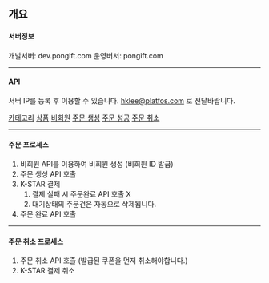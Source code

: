 ## 개요

#### 서버정보

개발서버: dev.pongift.com
운영버서: pongift.com

- - -

#### API

서버 IP를 등록 후 이용할 수 있습니다.
hklee@platfos.com 로 전달바랍니다.

[카테고리](http://)
[상품](http://)
[비회원](http://)
[주문 생성](http://)
[주문 성공](http://)
[주문 취소](http://)

- - -

#### 주문 프로세스

1. 비회원 API를 이용하여 비회원 생성 (비회원 ID 발급)
2. 주문 생성 API 호출
3. K-STAR 결제
	1. 결제 실패 시 주문완료 API 호출 X
	2. 대기상태의 주문건은 자동으로 삭제됩니다.
4. 주문 완료 API 호출

- - -

#### 주문 취소 프로세스

1. 주문 취소 API 호출 (발급된 쿠폰을 먼저 취소해야합니다.)
2. K-STAR 결제 취소
